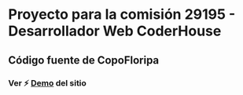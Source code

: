 # Proyecto para la comisión 29195 - Desarrollador Web CoderHouse

## Código fuente de CopoFloripa

### Ver ⚡️ [Demo](https://fermazz.github.io/CopoFloripa.MazzuccoFernando/) del sitio